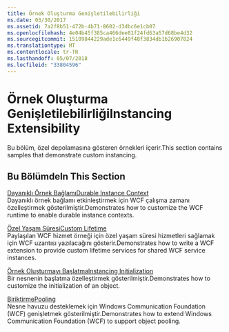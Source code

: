 ```yaml
---
title: Örnek Oluşturma Genişletilebilirliği
ms.date: 03/30/2017
ms.assetid: 7a2f8b51-472b-4b71-8602-d3dbc6e1cb07
ms.openlocfilehash: 4e04b45f385ca466dee81f24fd63a57d68be4d32
ms.sourcegitcommit: 15109844229ade1c6449f48f3834db1b26907824
ms.translationtype: MT
ms.contentlocale: tr-TR
ms.lasthandoff: 05/07/2018
ms.locfileid: "33804596"
---
```

# <a name="instancing-extensibility"></a><span data-ttu-id="89337-102">Örnek Oluşturma Genişletilebilirliği</span><span class="sxs-lookup"><span data-stu-id="89337-102">Instancing Extensibility</span></span>
<span data-ttu-id="89337-103">Bu bölüm, özel depolamasına gösteren örnekleri içerir.</span><span class="sxs-lookup"><span data-stu-id="89337-103">This section contains samples that demonstrate custom instancing.</span></span>  
  
## <a name="in-this-section"></a><span data-ttu-id="89337-104">Bu Bölümde</span><span class="sxs-lookup"><span data-stu-id="89337-104">In This Section</span></span>  
 [<span data-ttu-id="89337-105">Dayanıklı Örnek Bağlamı</span><span class="sxs-lookup"><span data-stu-id="89337-105">Durable Instance Context</span></span>](../../../../docs/framework/wcf/samples/durable-instance-context.md)  
 <span data-ttu-id="89337-106">Dayanıklı örnek bağlamı etkinleştirmek için WCF çalışma zamanı özelleştirmek gösterilmiştir.</span><span class="sxs-lookup"><span data-stu-id="89337-106">Demonstrates how to customize the WCF runtime to enable durable instance contexts.</span></span>  
  
 [<span data-ttu-id="89337-107">Özel Yaşam Süresi</span><span class="sxs-lookup"><span data-stu-id="89337-107">Custom Lifetime</span></span>](../../../../docs/framework/wcf/samples/custom-lifetime.md)  
 <span data-ttu-id="89337-108">Paylaşılan WCF hizmet örneği için özel yaşam süresi hizmetleri sağlamak için WCF uzantısı yazılacağını gösterir.</span><span class="sxs-lookup"><span data-stu-id="89337-108">Demonstrates how to write a WCF extension to provide custom lifetime services for shared WCF service instances.</span></span>  
  
 [<span data-ttu-id="89337-109">Örnek Oluşturmayı Başlatma</span><span class="sxs-lookup"><span data-stu-id="89337-109">Instancing Initialization</span></span>](../../../../docs/framework/wcf/samples/instancing-initialization.md)  
 <span data-ttu-id="89337-110">Bir nesnenin başlatma özelleştirmek gösterilmiştir.</span><span class="sxs-lookup"><span data-stu-id="89337-110">Demonstrates how to customize the initialization of an object.</span></span>  
  
 [<span data-ttu-id="89337-111">Biriktirme</span><span class="sxs-lookup"><span data-stu-id="89337-111">Pooling</span></span>](../../../../docs/framework/wcf/samples/pooling.md)  
 <span data-ttu-id="89337-112">Nesne havuzu desteklemek için Windows Communication Foundation (WCF) genişletmek gösterilmiştir.</span><span class="sxs-lookup"><span data-stu-id="89337-112">Demonstrates how to extend Windows Communication Foundation (WCF) to support object pooling.</span></span>
